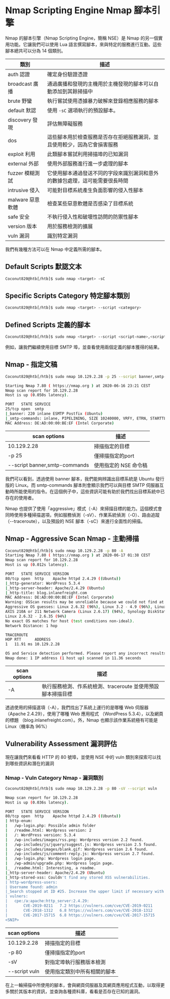 # Nmap Scripting Engine  Nmap 腳本引擎

Nmap 的腳本引擎（Nmap Scripting Engine，簡稱 NSE）是 Nmap 的另一個實用功能。它讓我們可以使用 Lua 語言撰寫腳本，來與特定的服務進行互動。這些腳本總共可以分為 14 個類別。

|類別|描述|
|---|---|
|auth 認證|確定身份驗證憑證|
|broadcast 廣播|通過廣播和發現的主機用於主機發現的腳本可以自動添加到其餘掃描中|
|brute 野蠻|執行嘗試使用憑據暴力破解來登錄相應服務的腳本|
|default 默認|使用 `-sC` 選項執行的預設腳本。|
|discovery 發現|評估無障礙服務|
|dos|這些腳本用於檢查服務是否存在拒絕服務漏洞，並且使用較少，因為它會損害服務|
|exploit 利用|此類腳本嘗試利用掃描埠的已知漏洞|
|external 外部|使用外部服務進行進一步處理的腳本|
|fuzzer 模糊測試|它使用腳本通過發送不同的字段來識別漏洞和意外的數據包處理，這可能需要很長時間|
|intrusive 侵入|可能對目標系統產生負面影響的侵入性腳本|
|malware 惡意軟體|檢查某些惡意軟體是否感染了目標系統|
|safe 安全|不執行侵入性和破壞性訪問的防禦性腳本|
|version 版本|用於服務檢測的擴展|
|vuln 漏洞|識別特定漏洞|


我們有幾種方法可以在 Nmap 中定義所需的腳本。

## Default Scripts  默認文本
```bash
Coconut820@htb[/htb]$ sudo nmap <target> -sC
```

## Specific Scripts Category 特定腳本類別
```bash
Coconut820@htb[/htb]$ sudo nmap <target> --script <category>
```

## Defined Scripts  定義的腳本
```bash
Coconut820@htb[/htb]$ sudo nmap <target> --script <script-name>,<script-name>,...
```

例如，讓我們繼續使用目標 SMTP 埠，並查看使用兩個定義的腳本獲得的結果。

## Nmap - 指定文稿
```bash
Coconut820@htb[/htb]$ sudo nmap 10.129.2.28 -p 25 --script banner,smtp-commands

Starting Nmap 7.80 ( https://nmap.org ) at 2020-06-16 23:21 CEST
Nmap scan report for 10.129.2.28
Host is up (0.050s latency).

PORT   STATE SERVICE
25/tcp open  smtp
|_banner: 220 inlane ESMTP Postfix (Ubuntu)
|_smtp-commands: inlane, PIPELINING, SIZE 10240000, VRFY, ETRN, STARTTLS, ENHANCEDSTATUSCODES, 8BITMIME, DSN, SMTPUTF8,
MAC Address: DE:AD:00:00:BE:EF (Intel Corporate)
```

|scan options|描述|
|---|---|
|10.129.2.28|掃描指定的目標|
| -p 25 |僅掃描指定的port|
|--script banner,smtp-commands|使用指定的 NSE 命令稿|

我們可以看到，透過使用 banner 腳本，我們能夠辨識出目標系統是 Ubuntu 發行版的 Linux。而 smtp-commands 腳本則會顯示我們可以與目標 SMTP 伺服器互動時所能使用的指令。在這個例子中，這些資訊可能有助於我們找出目標系統中已存在的使用者。

Nmap 也提供了使用「aggressive」模式（-A）來掃描目標的能力。這個模式會同時使用多種掃描選項，例如服務偵測（-sV）、作業系統偵測（-O）、路由追蹤（--traceroute），以及預設的 NSE 腳本（-sC）來進行全面性的掃描。

## Nmap - Aggressive Scan  Nmap - 主動掃描
```bash
Coconut820@htb[/htb]$ sudo nmap 10.129.2.28 -p 80 -A
Starting Nmap 7.80 ( https://nmap.org ) at 2020-06-17 01:38 CEST
Nmap scan report for 10.129.2.28
Host is up (0.012s latency).

PORT   STATE SERVICE VERSION
80/tcp open  http    Apache httpd 2.4.29 ((Ubuntu))
|_http-generator: WordPress 5.3.4
|_http-server-header: Apache/2.4.29 (Ubuntu)
|_http-title: blog.inlanefreight.com
MAC Address: DE:AD:00:00:BE:EF (Intel Corporate)
Warning: OSScan results may be unreliable because we could not find at least 1 open and 1 closed port
Aggressive OS guesses: Linux 2.6.32 (96%), Linux 3.2 - 4.9 (96%), Linux 2.6.32 - 3.10 (96%), Linux 3.4 - 3.10 (95%), Linux 3.1 (95%), Linux 3.2 (95%), 
AXIS 210A or 211 Network Camera (Linux 2.6.17) (94%), Synology DiskStation Manager 5.2-5644 (94%), Netgear RAIDiator 4.2.28 (94%), 
Linux 2.6.32 - 2.6.35 (94%)
No exact OS matches for host (test conditions non-ideal).
Network Distance: 1 hop

TRACEROUTE
HOP RTT      ADDRESS
1   11.91 ms 10.129.2.28

OS and Service detection performed. Please report any incorrect results at https://nmap.org/submit/ .
Nmap done: 1 IP address (1 host up) scanned in 11.36 seconds
```
|scan options|描述|
|---|---|
| -A|執行服務檢測、作系統檢測、traceroute 並使用預設腳本掃描目標|

透過使用的掃描選項（-A），我們找出了系統上運行的是哪種 Web 伺服器 （Apache 2.4.29），使用了哪種 Web 應用程式 （WordPress 5.3.4），以及網頁的標題 （blog.inlanefreight.com）。外，Nmap 也顯示該作業系統極有可能是 Linux（機率為 96%）

## Vulnerability Assessment  漏洞評估
現在讓我們來看看 HTTP 的 80 號埠，並使用 NSE 中的 vuln 類別來探索可以找到哪些資訊和潛在的漏洞

### Nmap - Vuln Category  Nmap - 漏洞類別
```bash
Coconut820@htb[/htb]$ sudo nmap 10.129.2.28 -p 80 -sV --script vuln 

Nmap scan report for 10.129.2.28
Host is up (0.036s latency).

PORT   STATE SERVICE VERSION
80/tcp open  http    Apache httpd 2.4.29 ((Ubuntu))
| http-enum:
|   /wp-login.php: Possible admin folder
|   /readme.html: Wordpress version: 2
|   /: WordPress version: 5.3.4
|   /wp-includes/images/rss.png: Wordpress version 2.2 found.
|   /wp-includes/js/jquery/suggest.js: Wordpress version 2.5 found.
|   /wp-includes/images/blank.gif: Wordpress version 2.6 found.
|   /wp-includes/js/comment-reply.js: Wordpress version 2.7 found.
|   /wp-login.php: Wordpress login page.
|   /wp-admin/upgrade.php: Wordpress login page.
|_  /readme.html: Interesting, a readme.
|_http-server-header: Apache/2.4.29 (Ubuntu)
|_http-stored-xss: Couldn't find any stored XSS vulnerabilities.
| http-wordpress-users:
| Username found: admin
|_Search stopped at ID #25. Increase the upper limit if necessary with 'http-wordpress-users.limit'
| vulners:
|   cpe:/a:apache:http_server:2.4.29:
|     	CVE-2019-0211	7.2	https://vulners.com/cve/CVE-2019-0211
|     	CVE-2018-1312	6.8	https://vulners.com/cve/CVE-2018-1312
|     	CVE-2017-15715	6.8	https://vulners.com/cve/CVE-2017-15715
<SNIP>
```

|scan options|描述|
|---|---|
|10.129.2.28|掃描指定的目標|
| -p 80 |僅掃描指定的port|
| -sV |對指定埠執行服務版本檢測|
|--script vuln|使用指定類別中所有相關的腳本|

在上一輪掃描中所使用的腳本，會與網頁伺服器及其網頁應用程式互動，以取得更多關於其版本的資訊，並查詢各種資料庫，看看是否存在已知的漏洞。